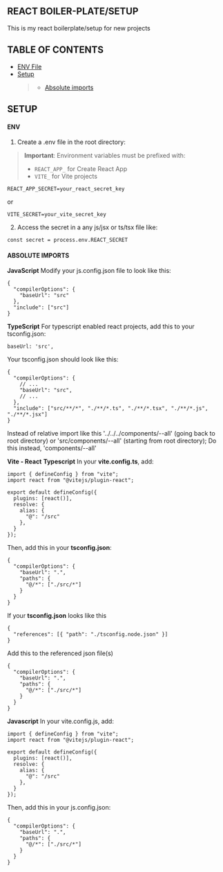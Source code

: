 ## REACT BOILER-PLATE/SETUP
This is my react boilerplate/setup for new projects

## TABLE OF CONTENTS
- [ENV File](#env)
- [Setup](#setup)
  > - [Absolute imports](#absoluteimports)

## SETUP
  
#### ENV
1. Create a .env file in the root directory:
> **Important**: Environment variables must be prefixed with:
> - `REACT_APP_` for Create React App
> - `VITE_` for Vite projects

```
REACT_APP_SECRET=your_react_secret_key
```
or
```
VITE_SECRET=your_vite_secret_key
```

2. Access the secret in a any js/jsx or ts/tsx file like:
```
const secret = process.env.REACT_SECRET
```

#### ABSOLUTE IMPORTS
**JavaScript**
Modify your js.config.json file to look like this:
```
{
  "compilerOptions": {
    "baseUrl": "src"
  },
  "include": ["src"]
}
```
**TypeScript**
For typescript enabled react projects, add this to your tsconfig.json:
```
baseUrl: 'src',
```

Your tsconfig.json should look like this:
```
{
  "compilerOptions": {
    // ...
    "baseUrl": "src",
    // ...
  },
  "include": ["src/**/*", "./**/*.ts", "./**/*.tsx", "./**/*.js", "./**/*.jsx"]
}

```

Instead of relative import like this '../../../components/--all' (going back to root directory) or 'src/components/--all' (starting from root directory); 
Do this instead, 'components/--all'

**Vite - React**
**Typescript**
In your **vite.config.ts**, add:
```
import { defineConfig } from "vite";
import react from "@vitejs/plugin-react";

export default defineConfig({
  plugins: [react()],
  resolve: {
    alias: {
      "@": "/src"
    },
  }
});
```

Then, add this in your **tsconfig.json**:
```
{
  "compilerOptions": {
    "baseUrl": ".",
    "paths": {
      "@/*": ["./src/*"]
    }
  }
}
```

If your **tsconfig.json** looks like this
```
{
  "references": [{ "path": "./tsconfig.node.json" }]
}
```

Add this to the referenced json file(s)
```
{
  "compilerOptions": {
    "baseUrl": ".",
    "paths": {
      "@/*": ["./src/*"]
    }
  }
}
```

**Javascript**
In your vite.config.js, add:
```
import { defineConfig } from "vite";
import react from "@vitejs/plugin-react";

export default defineConfig({
  plugins: [react()],
  resolve: {
    alias: {
      "@": "/src"
    },
  }
});
```

Then, add this in your js.config.json:
```
{
  "compilerOptions": {
    "baseUrl": ".",
    "paths": {
      "@/*": ["./src/*"]
    }
  }
}
```